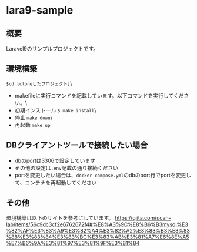 # lara9-sample

## 概要
Laravel9のサンプルプロジェクトです。

## 環境構築
`$cd [cloneしたプロジェクト]`\
- makefileに実行コマンドを記載しています。以下コマンドを実行してください。\
- 初期インストール
`$ make install`\
- 停止
`make down`\
- 再起動
`make up`

## DBクライアントツールで接続したい場合
- dbのportは3306で設定しています
- その他の設定は`.env`記載の通り接続ください
- portを変更したい場合は、`docker-compose.yml`のdbのport行でportを変更して、コンテナを再起動してください

## その他
環境構築は以下のサイトを参考にしています。
https://qiita.com/ucan-lab/items/56c9dc3cf2e6762672f4#%E8%A3%9C%E8%B6%B3mysql%E3%82%AF%E3%83%A9%E3%82%A4%E3%82%A2%E3%83%B3%E3%83%88%E3%83%84%E3%83%BC%E3%83%AB%E3%81%A7%E6%8E%A5%E7%B6%9A%E3%81%97%E3%81%9F%E3%81%84

